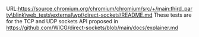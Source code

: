 URL:https://source.chromium.org/chromium/chromium/src/+/main:third_party\blink\web_tests\external\wpt\direct-sockets\README.md
These tests are for the TCP and UDP sockets API proposed in
https://github.com/WICG/direct-sockets/blob/main/docs/explainer.md
